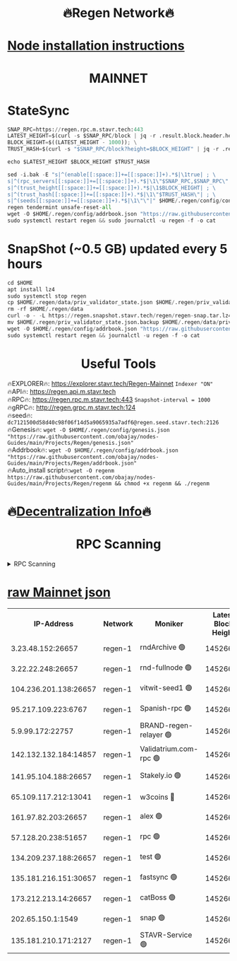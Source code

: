 <h1 align="center"> 🔥Regen Network🔥</h1>

[Node installation instructions](https://github.com/obajay/nodes-Guides/tree/main/Projects/Regen)
=
<h1 align="center"> MAINNET</h1>

# StateSync
```python
SNAP_RPC=https://regen.rpc.m.stavr.tech:443
LATEST_HEIGHT=$(curl -s $SNAP_RPC/block | jq -r .result.block.header.height); \
BLOCK_HEIGHT=$((LATEST_HEIGHT - 1000)); \
TRUST_HASH=$(curl -s "$SNAP_RPC/block?height=$BLOCK_HEIGHT" | jq -r .result.block_id.hash)

echo $LATEST_HEIGHT $BLOCK_HEIGHT $TRUST_HASH

sed -i.bak -E "s|^(enable[[:space:]]+=[[:space:]]+).*$|\1true| ; \
s|^(rpc_servers[[:space:]]+=[[:space:]]+).*$|\1\"$SNAP_RPC,$SNAP_RPC\"| ; \
s|^(trust_height[[:space:]]+=[[:space:]]+).*$|\1$BLOCK_HEIGHT| ; \
s|^(trust_hash[[:space:]]+=[[:space:]]+).*$|\1\"$TRUST_HASH\"| ; \
s|^(seeds[[:space:]]+=[[:space:]]+).*$|\1\"\"|" $HOME/.regen/config/config.toml
regen tendermint unsafe-reset-all
wget -O $HOME/.regen/config/addrbook.json "https://raw.githubusercontent.com/obajay/nodes-Guides/main/Projects/Regen/addrbook.json"
sudo systemctl restart regen && sudo journalctl -u regen -f -o cat
```
# SnapShot (~0.5 GB) updated every 5 hours
```python
cd $HOME
apt install lz4
sudo systemctl stop regen
cp $HOME/.regen/data/priv_validator_state.json $HOME/.regen/priv_validator_state.json.backup
rm -rf $HOME/.regen/data
curl -o - -L https://regen.snapshot.stavr.tech/regen/regen-snap.tar.lz4 | lz4 -c -d - | tar -x -C $HOME/.regen --strip-components 2
mv $HOME/.regen/priv_validator_state.json.backup $HOME/.regen/data/priv_validator_state.json
wget -O $HOME/.regen/config/addrbook.json "https://raw.githubusercontent.com/obajay/nodes-Guides/main/Projects/Regen/addrbook.json"
sudo systemctl restart regen && journalctl -u regen -f -o cat
```

 <h1 align="center"> Useful Tools</h1>

🔥EXPLORER🔥:     https://explorer.stavr.tech/Regen-Mainnet        `Indexer "ON"` \
🔥API🔥:          https://regen.api.m.stavr.tech \
🔥RPC🔥:          https://regen.rpc.m.stavr.tech:443              `Snapshot-interval = 1000` \
🔥gRPC🔥:         http://regen.grpc.m.stavr.tech:124 \
🔥seed🔥:      `dc7121500d58d40c98f06f14d5a9065935a7adf6@regen.seed.stavr.tech:2126` \
🔥Genesis🔥:   `wget -O $HOME/.regen/config/genesis.json "https://raw.githubusercontent.com/obajay/nodes-Guides/main/Projects/Regen/genesis.json"` \
🔥Addrbook🔥:  `wget -O $HOME/.regen/config/addrbook.json "https://raw.githubusercontent.com/obajay/nodes-Guides/main/Projects/Regen/addrbook.json"` \
🔥Auto_install script🔥:`wget -O regenm https://raw.githubusercontent.com/obajay/nodes-Guides/main/Projects/Regen/regenm && chmod +x regenm && ./regenm`

🔥[Decentralization Info](https://github.com/obajay/StateSync-snapshots/tree/main/Projects/Regen/Decentralization)🔥
=
<h1 align="center"> RPC Scanning</h1>

<details>
<summary>RPC Scanning</summary>

<h2 align="center"> We scan nodes in real time every 4 hours. And we provide the final result of RPC endpoints.
We cannot influence the operation of these nodes in any way. </h2>


```python
If Voting Power is higher than 0 --> then the Node is a validator of the network and may be subject to attack and be a potential threat to the chain.
```
```python
We marked such validators with a red symbol
```

</details>

[raw Mainnet json](https://rpc-check.regenm.stavr.tech/regenm/rpc-regenm-result.json)
=


<table><tr><th>IP-Address</th><th>Network</th><th>Moniker</th><th>Latest Block Height</th><th>Earliest Block Height</th><th>Catching Up</th><th>Tx Index</th><th>Voting Power</th><th>Scan Time</th></tr><tr><td>3.23.48.152:26657</td><td>regen-1</td><td>rndArchive 🟢</td><td>14526662</td><td>1</td><td>False</td><td>on</td><td>0</td><td>2024-02-03T06:05:33.669122547UTC</td></tr><tr><td>3.22.22.248:26657</td><td>regen-1</td><td>rnd-fullnode 🟢</td><td>14526662</td><td>4134001</td><td>False</td><td>on</td><td>0</td><td>2024-02-03T06:05:30.915265330UTC</td></tr><tr><td>104.236.201.138:26657</td><td>regen-1</td><td>vitwit-seed1 🟢</td><td>14526657</td><td>8943001</td><td>False</td><td>on</td><td>0</td><td>2024-02-03T06:05:00.846150713UTC</td></tr><tr><td>95.217.109.223:6767</td><td>regen-1</td><td>Spanish-rpc 🟢</td><td>14526665</td><td>10068001</td><td>False</td><td>on</td><td>0</td><td>2024-02-03T06:05:50.223111289UTC</td></tr><tr><td>5.9.99.172:22757</td><td>regen-1</td><td>BRAND-regen-relayer 🟢</td><td>14526665</td><td>10782501</td><td>False</td><td>on</td><td>0</td><td>2024-02-03T06:05:50.692511346UTC</td></tr><tr><td>142.132.132.184:14857</td><td>regen-1</td><td>Validatrium.com-rpc 🟢</td><td>14526665</td><td>11175001</td><td>False</td><td>on</td><td>0</td><td>2024-02-03T06:05:50.455897230UTC</td></tr><tr><td>141.95.104.188:26657</td><td>regen-1</td><td>Stakely.io 🟢</td><td>14526660</td><td>13442501</td><td>False</td><td>on</td><td>0</td><td>2024-02-03T06:05:19.834735149UTC</td></tr><tr><td>65.109.117.212:13041</td><td>regen-1</td><td>w3coins 🔴</td><td>14526672</td><td>13526672</td><td>False</td><td>off</td><td>23994932652</td><td>2024-02-03T06:06:32.828336305UTC</td></tr><tr><td>161.97.82.203:26657</td><td>regen-1</td><td>alex 🟢</td><td>14526663</td><td>13992001</td><td>False</td><td>on</td><td>0</td><td>2024-02-03T06:05:39.332506976UTC</td></tr><tr><td>57.128.20.238:51657</td><td>regen-1</td><td>rpc 🟢</td><td>14526664</td><td>13992001</td><td>False</td><td>on</td><td>0</td><td>2024-02-03T06:05:43.679379685UTC</td></tr><tr><td>134.209.237.188:26657</td><td>regen-1</td><td>test 🟢</td><td>14526667</td><td>13992001</td><td>False</td><td>on</td><td>0</td><td>2024-02-03T06:06:01.306324432UTC</td></tr><tr><td>135.181.216.151:30657</td><td>regen-1</td><td>fastsync 🟢</td><td>14526663</td><td>14457001</td><td>False</td><td>off</td><td>0</td><td>2024-02-03T06:05:38.880266155UTC</td></tr><tr><td>173.212.213.14:26657</td><td>regen-1</td><td>catBoss 🟢</td><td>14526662</td><td>14478001</td><td>False</td><td>on</td><td>0</td><td>2024-02-03T06:05:34.043775419UTC</td></tr><tr><td>202.65.150.1:1549</td><td>regen-1</td><td>snap 🟢</td><td>14526673</td><td>14522978</td><td>False</td><td>on</td><td>0</td><td>2024-02-03T06:06:37.942289548UTC</td></tr><tr><td>135.181.210.171:2127</td><td>regen-1</td><td>STAVR-Service 🟢</td><td>14526670</td><td>14524001</td><td>False</td><td>on</td><td>0</td><td>2024-02-03T06:06:20.210217067UTC</td></tr></table>